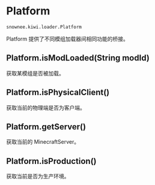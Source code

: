 # Platform

`snownee.kiwi.loader.Platform`

Platform 提供了不同模组加载器间相同功能的桥接。

## Platform.isModLoaded(String modId)

获取某模组是否被加载。

## Platform.isPhysicalClient()

获取当前的物理端是否为客户端。

## Platform.getServer()

获取当前的 MinecraftServer。

## Platform.isProduction()

获取当前是否为生产环境。
